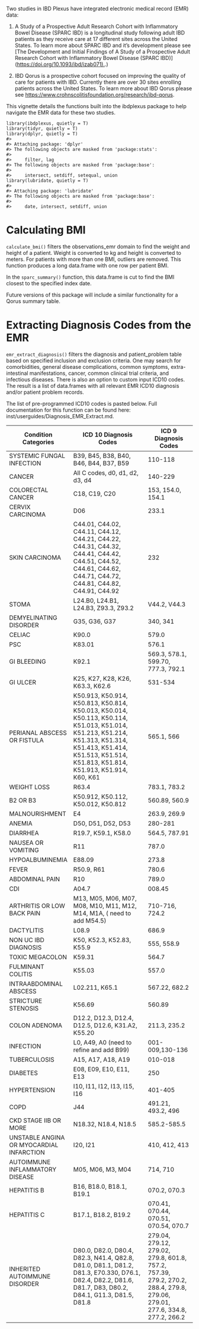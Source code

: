 Two studies in IBD Plexus have integrated electronic medical record
(EMR) data:

1.  A Study of a Prospective Adult Research Cohort with Inflammatory
    Bowel Disease (SPARC IBD) is a longitudinal study following adult
    IBD patients as they receive care at 17 different sites across the
    United States. To learn more about SPARC IBD and it’s development
    please see \[The Development and Initial Findings of A Study of a
    Prospective Adult Research Cohort with Inflammatory Bowel Disease
    (SPARC IBD)\]
    ([https://doi.org/10.1093/ibd/izab071).](https://doi.org/10.1093/ibd/izab071).)

2.  IBD Qorus is a prospective cohort focused on improving the quality
    of care for patients with IBD. Currently there are over 30 sites
    enrolling patients across the United States. To learn more about IBD
    Qorus please see
    <https://www.crohnscolitisfoundation.org/research/ibd-qorus>.

This vignette details the functions built into the ibdplexus package to
help navigate the EMR data for these two studies.

    library(ibdplexus, quietly = T)
    library(tidyr, quietly = T)
    library(dplyr, quietly = T)
    #> 
    #> Attaching package: 'dplyr'
    #> The following objects are masked from 'package:stats':
    #> 
    #>     filter, lag
    #> The following objects are masked from 'package:base':
    #> 
    #>     intersect, setdiff, setequal, union
    library(lubridate, quietly = T)
    #> 
    #> Attaching package: 'lubridate'
    #> The following objects are masked from 'package:base':
    #> 
    #>     date, intersect, setdiff, union

# Calculating BMI

`calculate_bmi()` filters the observations\_emr domain to find the
weight and height of a patient. Weight is converted to kg and height is
converted to meters. For patients with more than one BMI, outliers are
removed. This function produces a long data.frame with one row per
patient BMI.

In the `sparc_summary()` function, this data.frame is cut to find the
BMI closest to the specified index date.

Future versions of this package will include a similar functionality for
a Qorus summary table.

# Extracting Diagnosis Codes from the EMR

`emr_extract_diagnosis()` filters the diagnosis and patient\_problem
table based on specified inclusion and exclusion criteria. One may
search for comorbidities, general disease complications, common
symptoms, extra-intestinal manifestations, cancer, common clinical trial
criteria, and infectious diseases. There is also an option to custom
input ICD10 codes. The result is a list of data.frames with all relevant
EMR ICD10 diagnosis and/or patient problem records.

The list of pre-programmed ICD10 codes is pasted below. Full
documentation for this function can be found here:
inst/userguides/Diagnosis\_EMR\_Extract.md.

<table>
<colgroup>
<col style="width: 20%" />
<col style="width: 50%" />
<col style="width: 29%" />
</colgroup>
<thead>
<tr class="header">
<th>Condition Categories</th>
<th>ICD 10 Diagnosis Codes</th>
<th>ICD 9 Diagnosis Codes</th>
</tr>
</thead>
<tbody>
<tr class="odd">
<td>SYSTEMIC FUNGAL INFECTION</td>
<td>B39, B45, B38, B40, B46, B44, B37, B59</td>
<td>110-118</td>
</tr>
<tr class="even">
<td>CANCER</td>
<td>All C codes, d0, d1, d2, d3, d4</td>
<td>140-229</td>
</tr>
<tr class="odd">
<td>COLORECTAL CANCER</td>
<td>C18, C19, C20</td>
<td>153, 154.0, 154.1</td>
</tr>
<tr class="even">
<td>CERVIX CARCINOMA</td>
<td>D06</td>
<td>233.1</td>
</tr>
<tr class="odd">
<td>SKIN CARCINOMA</td>
<td>C44.01, C44.02, C44.11, C44.12, C44.21, C44.22, C44.31, C44.32,
C44.41, C44.42, C44.51, C44.52, C44.61, C44.62, C44.71, C44.72, C44.81,
C44.82, C44.91, C44.92</td>
<td>232</td>
</tr>
<tr class="even">
<td>STOMA</td>
<td>L24.B0, L24.B1, L24.B3, Z93.3, Z93.2</td>
<td>V44.2, V44.3</td>
</tr>
<tr class="odd">
<td>DEMYELINATING DISORDER</td>
<td>G35, G36, G37</td>
<td>340, 341</td>
</tr>
<tr class="even">
<td>CELIAC</td>
<td>K90.0</td>
<td>579.0</td>
</tr>
<tr class="odd">
<td>PSC</td>
<td>K83.01</td>
<td>576.1</td>
</tr>
<tr class="even">
<td>GI BLEEDING</td>
<td>K92.1</td>
<td>569.3, 578.1, 599.70, 777.3, 792.1</td>
</tr>
<tr class="odd">
<td>GI ULCER</td>
<td>K25, K27, K28, K26, K63.3, K62.6</td>
<td>531-534</td>
</tr>
<tr class="even">
<td>PERIANAL ABSCESS OR FISTULA</td>
<td>K50.913, K50.914, K50.813, K50.814, K50.013, K50.014, K50.113,
K50.114, K51.013, K51.014, K51.213, K51.214, K51.313, K51.314, K51.413,
K51.414, K51.513, K51.514, K51.813, K51.814, K51.913, K51.914, K60,
K61</td>
<td>565.1, 566</td>
</tr>
<tr class="odd">
<td>WEIGHT LOSS</td>
<td>R63.4</td>
<td>783.1, 783.2</td>
</tr>
<tr class="even">
<td>B2 OR B3</td>
<td>K50.912, K50.112, K50.012, K50.812</td>
<td>560.89, 560.9</td>
</tr>
<tr class="odd">
<td>MALNOURISHMENT</td>
<td>E4</td>
<td>263.9, 269.9</td>
</tr>
<tr class="even">
<td>ANEMIA</td>
<td>D50, D51, D52, D53</td>
<td>280-281</td>
</tr>
<tr class="odd">
<td>DIARRHEA</td>
<td>R19.7, K59.1, K58.0</td>
<td>564.5, 787.91</td>
</tr>
<tr class="even">
<td>NAUSEA OR VOMITING</td>
<td>R11</td>
<td>787.0</td>
</tr>
<tr class="odd">
<td>HYPOALBUMINEMIA</td>
<td>E88.09</td>
<td>273.8</td>
</tr>
<tr class="even">
<td>FEVER</td>
<td>R50.9, R61</td>
<td>780.6</td>
</tr>
<tr class="odd">
<td>ABDOMINAL PAIN</td>
<td>R10</td>
<td>789.0</td>
</tr>
<tr class="even">
<td>CDI</td>
<td>A04.7</td>
<td>008.45</td>
</tr>
<tr class="odd">
<td>ARTHRITIS OR LOW BACK PAIN</td>
<td>M13, M05, M06, M07, M08, M10, M11, M12, M14, M1A, ( need to add
M54.5)</td>
<td>710-716, 724.2</td>
</tr>
<tr class="even">
<td>DACTYLITIS</td>
<td>L08.9</td>
<td>686.9</td>
</tr>
<tr class="odd">
<td>NON UC IBD DIAGNOSIS</td>
<td>K50, K52.3, K52.83, K55.9</td>
<td>555, 558.9</td>
</tr>
<tr class="even">
<td>TOXIC MEGACOLON</td>
<td>K59.31</td>
<td>564.7</td>
</tr>
<tr class="odd">
<td>FULMINANT COLITIS</td>
<td>K55.03</td>
<td>557.0</td>
</tr>
<tr class="even">
<td>INTRAABDOMINAL ABSCESS</td>
<td>L02.211, K65.1</td>
<td>567.22, 682.2</td>
</tr>
<tr class="odd">
<td>STRICTURE STENOSIS</td>
<td>K56.69</td>
<td>560.89</td>
</tr>
<tr class="even">
<td>COLON ADENOMA</td>
<td>D12.2, D12.3, D12.4, D12.5, D12.6, K31.A2, K55.20</td>
<td>211.3, 235.2</td>
</tr>
<tr class="odd">
<td>INFECTION</td>
<td>L0, A49, A0 (need to refine and add B99)</td>
<td>001-009,130-136</td>
</tr>
<tr class="even">
<td>TUBERCULOSIS</td>
<td>A15, A17, A18, A19</td>
<td>010-018</td>
</tr>
<tr class="odd">
<td>DIABETES</td>
<td>E08, E09, E10, E11, E13</td>
<td>250</td>
</tr>
<tr class="even">
<td>HYPERTENSION</td>
<td>I10, I11, I12, I13, I15, I16</td>
<td>401-405</td>
</tr>
<tr class="odd">
<td>COPD</td>
<td>J44</td>
<td>491.21, 493.2, 496</td>
</tr>
<tr class="even">
<td>CKD STAGE IIB OR MORE</td>
<td>N18.32, N18.4, N18.5</td>
<td>585.2-585.5</td>
</tr>
<tr class="odd">
<td>UNSTABLE ANGINA OR MYOCARDIAL INFARCTION</td>
<td>I20, I21</td>
<td>410, 412, 413</td>
</tr>
<tr class="even">
<td>AUTOIMMUNE INFLAMMATORY DISEASE</td>
<td>M05, M06, M3, M04</td>
<td>714, 710</td>
</tr>
<tr class="odd">
<td>HEPATITIS B</td>
<td>B16, B18.0, B18.1, B19.1</td>
<td>070.2, 070.3</td>
</tr>
<tr class="even">
<td>HEPATITIS C</td>
<td>B17.1, B18.2, B19.2</td>
<td>070.41, 070.44, 070.51, 070.54, 070.7</td>
</tr>
<tr class="odd">
<td>INHERITED AUTOIMMUNE DISORDER</td>
<td>D80.0, D82.0, D80.4, D82.3, N41.4, Q82.8, D81.0, D81.1, D81.2,
D81.3, E70.330, D76.1, D82.4, D82.2, D81.6, D81.7, D83, D80.2, D84.1,
G11.3, D81.5, D81.8</td>
<td>279.04, 279.12, 279.02, 279.8, 601.8, 757.2, 757.39, 279.2, 270.2,
288.4, 279.8, 279.06, 279.01, 277.6, 334.8, 277.2, 266.2</td>
</tr>
</tbody>
</table>
